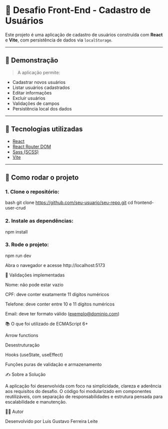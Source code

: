 # 🧪 Desafio Front-End - Cadastro de Usuários

Este projeto é uma aplicação de cadastro de usuários construída com **React** e **Vite**, com persistência de dados via `localStorage`.

---

## 📸 Demonstração

> A aplicação permite:
- Cadastrar novos usuários
- Listar usuários cadastrados
- Editar informações
- Excluir usuários
- Validações de campos
- Persistência local dos dados

---

## 🧱 Tecnologias utilizadas

- [React](https://react.dev/)
- [React Router DOM](https://reactrouter.com/)
- [Sass (SCSS)](https://sass-lang.com/)
- [Vite](https://vitejs.dev/)

---

## 🚀 Como rodar o projeto

### 1. Clone o repositório:

bash
git clone https://github.com/seu-usuario/seu-repo.git
cd frontend-user-crud

### 2. Instale as dependências:

npm install

### 3. Rode o projeto:

npm run dev

Abra o navegador e acesse http://localhost:5173

🧪 Validações implementadas

Nome: não pode estar vazio

CPF: deve conter exatamente 11 dígitos numéricos

Telefone: deve conter entre 10 e 11 dígitos numéricos

Email: deve ter formato válido (exemplo@dominio.com)


📚 O que foi utilizado de ECMAScript 6+

Arrow functions

Desestruturação

Hooks (useState, useEffect)

Funções puras de validação e armazenamento

✍️ Sobre a Solução

A aplicação foi desenvolvida com foco na simplicidade, clareza e aderência aos requisitos do desafio. O código foi modularizado em componentes reutilizáveis, com separação de responsabilidades e estrutura pensada para escalabilidade e manutenção.

👨‍💻 Autor

Desenvolvido por Luis Gustavo Ferreira Leite
